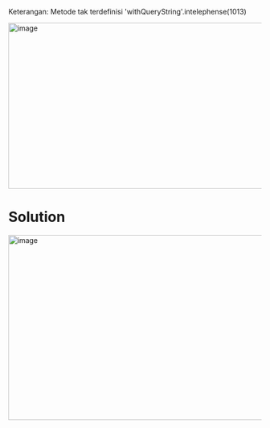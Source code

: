 Keterangan:
Metode tak terdefinisi 'withQueryString'.intelephense(1013)

<img width="1034" height="330" alt="image" src="https://github.com/user-attachments/assets/ef46831f-f817-476e-bcd8-e257f0823902" />

# Solution
<img width="1280" height="368" alt="image" src="https://github.com/user-attachments/assets/41ab3b64-1f2e-4d16-b933-f68fd853bf75" />


